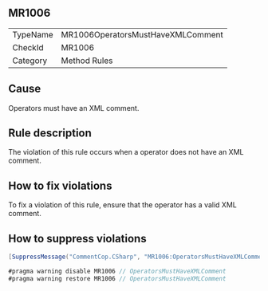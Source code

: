 ## MR1006

<table>
<tr>
  <td>TypeName</td>
  <td>MR1006OperatorsMustHaveXMLComment</td>
</tr>
<tr>
  <td>CheckId</td>
  <td>MR1006</td>
</tr>
<tr>
  <td>Category</td>
  <td>Method Rules</td>
</tr>
</table>

## Cause

Operators must have an XML comment.

## Rule description

The violation of this rule occurs when a operator does not have an XML comment.

## How to fix violations

To fix a violation of this rule, ensure that the operator has a valid XML comment.

## How to suppress violations

```csharp
[SuppressMessage("CommentCop.CSharp", "MR1006:OperatorsMustHaveXMLComment", Justification = "Reviewed.")]
```

```csharp
#pragma warning disable MR1006 // OperatorsMustHaveXMLComment
#pragma warning restore MR1006 // OperatorsMustHaveXMLComment
```